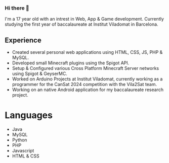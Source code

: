### Hi there 👋
I'm a 17 year old with an intrest in Web, App & Game development. 
Currently studying the first year of baccalaureate at Institut Viladomat in Barcelona.

## Experience

- Created several personal web applications using HTML, CSS, JS, PHP & MySQL.
- Developed small Minecraft plugins using the Spigot API.
- Setup & Configured various Cross Platform Minecraft Server networks using Spigot & GeyserMC.
- Worked on Arduino Projects at Institut Viladomat, currently working as a programmer for the CanSat 2024 competition with the Vila2Sat team.
- Working on an native Android application for my baccalaureate research project.

# Languages
- Java
- MySQL
- Python
- PHP
- Javascript
- HTML & CSS
<!--
**abyssxd/abyssxd** is a ✨ _special_ ✨ repository because its `README.md` (this file) appears on your GitHub profile.

Here are some ideas to get you started:

- 🔭 I’m currently working on ...
- 🌱 I’m currently learning ...
- 👯 I’m looking to collaborate on ...
- 🤔 I’m looking for help with ...
- 💬 Ask me about ...
- 📫 How to reach me: ...
- 😄 Pronouns: ...
- ⚡ Fun fact: ...
-->

